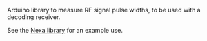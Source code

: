 Arduino library to measure RF signal pulse widths, to be used with a decoding receiver. 

See the [Nexa library](https://github.com/c-math/Nexa433MHzRFModule/tree/master/examples/receive/receive.ino) for an example use.
